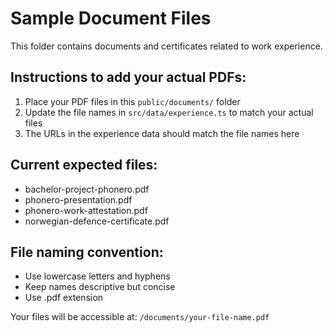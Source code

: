 # Sample Document Files

This folder contains documents and certificates related to work experience.

## Instructions to add your actual PDFs:

1. Place your PDF files in this `public/documents/` folder
2. Update the file names in `src/data/experience.ts` to match your actual files
3. The URLs in the experience data should match the file names here

## Current expected files:
- bachelor-project-phonero.pdf
- phonero-presentation.pdf  
- phonero-work-attestation.pdf
- norwegian-defence-certificate.pdf

## File naming convention:
- Use lowercase letters and hyphens
- Keep names descriptive but concise
- Use .pdf extension

Your files will be accessible at: `/documents/your-file-name.pdf`

